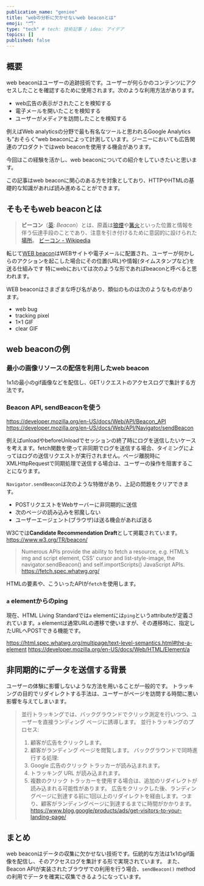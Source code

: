```yaml
---
publication_name: "geniee"
title: "webの分析に欠かせないweb beaconとは"
emoji: "🗂"
type: "tech" # tech: 技術記事 / idea: アイデア
topics: []
published: false
---
```


## 概要

web beaconはユーザーの追跡技術です。ユーザーが何らかのコンテンツにアクセスしたことを確認するために使用されます。次のような利用方法があります。

- web広告の表示がされたことを検知する
- 電子メールを開いたことを検知する
- ユーザーがメディアを訪問したことを検知する

例えばWeb analyticsの分野で最も有名なツールと思われるGoogle Analyticsも”おそらく”web beaconによって計測しています。ジーニーにおいても広告関連のプロダクトではweb beaconを使用する機会があります。

今回はこの経験を活かし、web beaconについての紹介をしていきたいと思います。

この記事はweb beaconに関心のある方を対象としており、HTTPやHTMLの基礎的な知識があれば読み進めることができます。

## そもそもweb beaconとは

> **ビーコン**（[英](https://ja.wikipedia.org/wiki/%E8%8B%B1%E8%AA%9E): *Beacon*）とは、原義は[狼煙](https://ja.wikipedia.org/wiki/%E7%8B%BC%E7%85%99)や[篝火](https://ja.wikipedia.org/wiki/%E7%84%9A%E3%81%8D%E7%81%AB)といった位置と情報を伴う伝達手段のことであり、注意を引き付けるために意図的に設けられた[場所](https://ja.wikipedia.org/wiki/%E5%BA%A7%E6%A8%99)。
> [ビーコン - Wikipedia](https://ja.wikipedia.org/wiki/%E3%83%93%E3%83%BC%E3%82%B3%E3%83%B3)

転じて[WEB beacon](https://en.wikipedia.org/wiki/Web_beacon)はWEBサイトや電子メールに配置され、ユーザーが何かしらのアクションを起こした場合にその位置(URL)や情報(タイムスタンプなど)を送る仕組みです
特にwebにおいては次のような形であればbeaconと呼べると思われます。

WEB beaconはさまざまな呼び名があり、類似のものは次のようなものがあります。

- web bug
- tracking pixel
- 1×1 GIF
- clear GIF


## web beaconの例

### 最小の画像リソースの配信を利用したweb beacon

1x1の最小のgif画像などを配信し、GETリクエストのアクセスログで集計する方法です。


### Beacon API, sendBeaconを使う

https://developer.mozilla.org/en-US/docs/Web/API/Beacon_API
https://developer.mozilla.org/en-US/docs/Web/API/Navigator/sendBeacon

例えばunloadやbeforeUnloadでセッションの終了時にログを送信したいケースを考えます。fetch関数を使って非同期でログを送信する場合、タイミングによってはログの送信リクエストが実行されません。ページ離脱時にXMLHttpRequestで同期処理で送信する場合は、ユーザーの操作を阻害することになります。

`Navigator.sendBeacon`は次のような特徴があり、上記の問題をクリアできます。
- POSTリクエストをWebサーバーに非同期的に送信
- 次のページの読み込みを邪魔しない
- ユーザーエージェント(ブラウザ)は送る機会があれば送る

W3Cでは**Candidate Recommendation Draft**として掲載されています。
https://www.w3.org/TR/beacon/

> Numerous APIs provide the ability to fetch a resource, e.g. HTML’s img and script element, CSS' cursor and list-style-image, the navigator.sendBeacon() and self.importScripts() JavaScript APIs.
https://fetch.spec.whatwg.org/

HTMLの要素や、こういったAPIが`fetch`を使用します。

### `a` elementからのping

現在、HTML Living Standardでは`a` elementには`ping`というattributeが定義されています。`a` elementは通常URLの遷移で使いますが、その遷移時に、指定したURLへPOSTできる機能です。

https://html.spec.whatwg.org/multipage/text-level-semantics.html#the-a-element
https://developer.mozilla.org/en-US/docs/Web/HTML/Element/a

## 非同期的にデータを送信する背景

ユーザーの体験に影響しないような方法を用いることが一般的です。
トラッキングの目的でリダイレクトする手法は、ユーザーがページを訪問する時間に悪い影響を与えてしまいます。

> 並行トラッキングでは、バックグラウンドでクリック測定を行いつつ、ユーザーを直接ランディング ページに誘導します。
> 並行トラッキングのプロセス:
> 1. 顧客が広告をクリックします。
> 2. 顧客がランディング ページを閲覧します。
> バックグラウンドで同時進行する処理:
> 1. Google 広告のクリック トラッカーが読み込まれます。
> 2. トラッキング URL が読み込まれます。
> 3. 複数のクリック トラッカーを使用する場合は、追加のリダイレクトが読み込まれる可能性があります。
> 広告をクリックした後、ランディングページに到達する前に1回以上のリダイレクトを経由します。つまり、顧客がランディングページに到達するまでに時間がかかります。
> https://www.blog.google/products/ads/get-visitors-to-your-landing-page/

## まとめ

web beaconはデータの収集に欠かせない技術です。伝統的な方法は1x1のgif画像を配信し、そのアクセスログを集計する形で実現されています。
また、Beacon APIが実装されたブラウザでの利用を行う場合、`sendBeacon()` methodの利用でデータを確実に収集できるようになっています。
